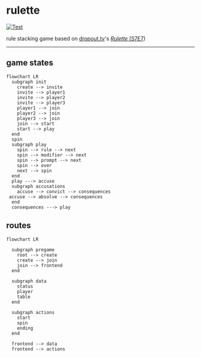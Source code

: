 # rulette
[![Test](https://github.com/grackleclub/rulette/actions/workflows/test.yml/badge.svg)](https://github.com/grackleclub/rulette/actions/workflows/test.yml)

rule stacking game based on [dropout.tv](https://dropout.tv)'s [_Rulette_ (S7E7](https://www.dropout.tv/game-changer/season:7/videos/rulette))

---

## game states
```mermaid
flowchart LR
  subgraph init
    create --> invite
    invite --> player1
    invite --> player2
    invite --> player3
    player1 --> join
    player2 --> join
    player3 --> join
    join --> start
    start --> play
  end
  spin
  subgraph play
    spin --> rule --> next
    spin --> modifier --> next
    spin --> prompt --> next
    spin --> over
    next --> spin
  end
  play ---> accuse
  subgraph accusations
    accuse --> convict --> consequences
 accuse --> absolve --> consequences
  end
  consequences ---> play
```


## routes
```mermaid
flowchart LR

  subgraph pregame
    root --> create
    create --> join
    join --> frontend
  end

  subgraph data
    status
    player
    table
  end

  subgraph actions
    start
    spin
    ending
  end

  frontend --> data
  frontend --> actions



```


